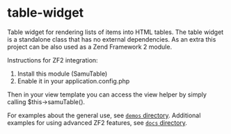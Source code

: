 table-widget
============

Table widget for rendering lists of items into HTML tables. The table widget is a standalone class that has no external dependencies. As an extra this project can be also used as a Zend Framework 2 module.

Instructions for ZF2 integration:

1. Install this module (SamuTable)
2. Enable it in your application.config.php

Then in your view template you can access the view helper by simply calling $this->samuTable().

For examples about the general use, see [`demos` directory](https://github.com/sjuvonen/table-widget/tree/master/demos). Additional examples for using advanced ZF2 features, see [`docs` directory](https://github.com/sjuvonen/table-widget/tree/master/docs).
